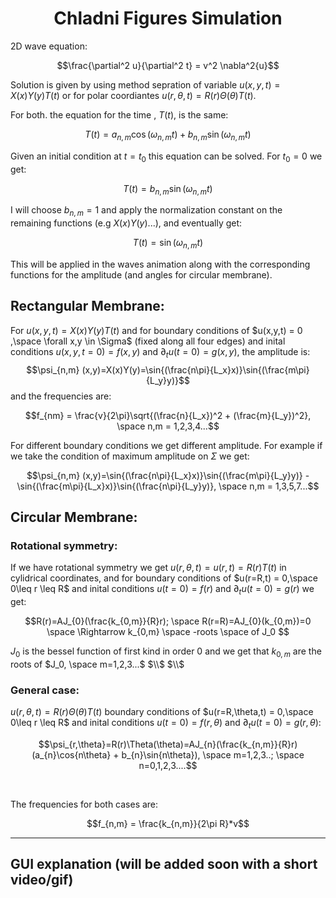 <h1 style="text-align: center;"> Chladni Figures Simulation </h1>

2D wave equation: 

$$\frac{\partial^2 u}{\partial^2 t} = v^2 \nabla^2{u}$$

Solution is given by using method sepration of variable $u(x,y,t)=X(x)Y(y)T(t)$ or for polar coordiantes $u(r,\theta,t)=R(r)\Theta(\theta)T(t)$.

For both. the equation for the time , $T(t)$, is the same:

$$ T(t) = a_{n,m}\cos{(\omega_{n,m}t)} + b_{n,m}\sin{(\omega_{n,m}t)} $$

Given an initial condition at $t=t_{0}$ this equation can be solved. For $t_{0}=0$ we get:

$$ T(t) =  b_{n,m}\sin{(\omega_{n,m}t)} $$

I will choose $b_{n,m}=1$ and apply the normalization constant on the remaining functions (e.g $X(x)Y(y)$...), and eventually get:

$$ T(t) =  \sin{(\omega_{n,m}t)} $$

This will be applied in the waves animation along with the corresponding functions for the amplitude (and angles for circular membrane).

<h2> Rectangular Membrane: </h2>

For $u(x,y,t)=X(x)Y(y)T(t)$ and for boundary conditions of $u(x,y,t) = 0 ,\space \forall x,y \in \Sigma$ (fixed along all four edges) and inital conditions $u(x,y,t=0)=f(x,y)$ and $\partial_t{u(t=0)}=g(x,y)$, the amplitude is: $$\psi_{n,m} (x,y)=X(x)Y(y)=\sin{(\frac{n\pi}{L_x}x)}\sin{(\frac{m\pi}{L_y}y)}$$
and the frequencies are: 

$$f_{nm} = \frac{v}{2\pi}\sqrt{(\frac{n}{L_x})^2 + (\frac{m}{L_y})^2}, \space n,m = 1,2,3,4...$$

For different boundary conditions we get different amplitude. For example if we take the condition of maximum amplitude on $\Sigma$ we get: 

$$\psi_{n,m} (x,y)=\sin{(\frac{n\pi}{L_x}x)}\sin{(\frac{m\pi}{L_y}y)} - \sin{(\frac{m\pi}{L_x}x)}\sin{(\frac{n\pi}{L_y}y)}, \space n,m = 1,3,5,7...$$


<h2> Circular Membrane: </h2>

<h3> Rotational symmetry: </h3>

If we have rotational symmetry we get $u(r,\theta,t)=u(r,t)=R(r)T(t)$ in cylidrical coordinates, and for boundary conditions of $u(r=R,t) = 0,\space 0\leq r \leq R$ and inital conditions $u(t=0)=f(r)$ and $\partial_t{u(t=0)}=g(r)$ we get: 

$$R(r)=AJ_{0}(\frac{k_{0,m}}{R}r); \space R(r=R)=AJ_{0}(k_{0,m})=0 \space \Rightarrow k_{0,m} \space -roots  \space of J_0 $$

$J_0$ is the bessel function of first kind in order 0 and we get that $k_{0,m}$ are the roots of $J_0, \space m=1,2,3...$ $\\$
$\\$

<h3> General case: </h3>

$u(r,\theta,t)=R(r)\Theta(\theta)T(t)$ boundary conditions of $u(r=R,\theta,t) = 0,\space 0\leq r \leq R$ and inital conditions $u(t=0)=f(r,\theta)$ and $\partial_t{u(t=0)}=g(r,\theta)$:

$$\psi_{r,\theta}=R(r)\Theta(\theta)=AJ_{n}(\frac{k_{n,m}}{R}r)(a_{n}\cos{n\theta} + b_{n}\sin{n\theta}), \space m=1,2,3..; \space n=0,1,2,3....$$

<br>

The frequencies for both cases are: 

$$f_{n,m} = \frac{k_{n,m}}{2\pi R}*v$$

<hr>

<h2> GUI explanation (will be added soon with a short video/gif) </h2>
